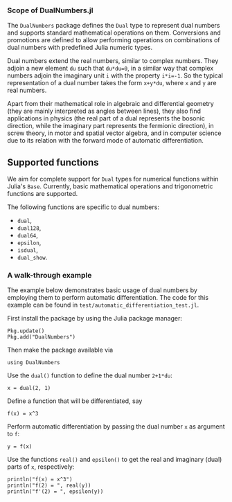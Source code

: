 ### Scope of DualNumbers.jl

The `DualNumbers` package defines the `Dual` type to represent dual numbers and 
supports standard mathematical operations on them. Conversions and promotions 
are defined to allow performing operations on combinations of dual numbers with 
predefined Julia numeric types.

Dual numbers extend the real numbers, similar to complex numbers. They adjoin a 
new element `du` such that `du*du=0`, in a similar way that complex numbers 
adjoin the imaginary unit `i` with the property `i*i=-1`. So the typical 
representation of a dual number takes the form `x+y*du`, where `x` and `y` are 
real numbers.

Apart from their mathematical role in algebraic and differential geometry (they 
are mainly interpreted as angles between lines), they also find applications in 
physics (the real part of a dual represents the bosonic direction, while the 
imaginary part represents the fermionic direction), in screw theory, in motor 
and spatial vector algebra, and in computer science due to its relation with the 
forward mode of automatic differentiation.

## Supported functions

We aim for complete support for `Dual` types for numerical functions within Julia's 
`Base`. Currently, basic mathematical operations and trigonometric functions are
supported.


The following functions are specific to dual numbers:
* `dual`,
* `dual128`,
* `dual64`,
* `epsilon`,
* `isdual`,
* `dual_show`.

### A walk-through example

The example below demonstrates basic usage of dual numbers by employing them to 
perform automatic differentiation. The code for this example can be found in 
`test/automatic_differentiation_test.jl`.

First install the package by using the Julia package manager:

    Pkg.update()
    Pkg.add("DualNumbers")
    
Then make the package available via

    using DualNumbers

Use the `dual()` function to define the dual number `2+1*du`:

    x = dual(2, 1)

Define a function that will be differentiated, say

    f(x) = x^3

Perform automatic differentiation by passing the dual number `x` as argument to 
`f`:

    y = f(x)

Use the functions `real()` and `epsilon()` to get the real and imaginary (dual) 
parts of `x`, respectively:

    println("f(x) = x^3")
    println("f(2) = ", real(y))
    println("f'(2) = ", epsilon(y))
